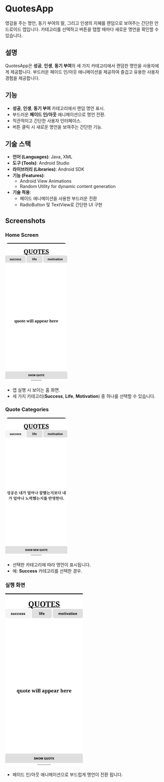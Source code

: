 # QuotesApp

영감을 주는 명언, 동기 부여의 말, 그리고 인생의 지혜를 랜덤으로 보여주는 간단한 안드로이드 앱입니다. 카테고리를 선택하고 버튼을 탭할 때마다 새로운 명언을 확인할 수 있습니다.

## 설명

QuotesApp은 **성공**, **인생**, **동기 부여**의 세 가지 카테고리에서 랜덤한 명언을 사용자에게 제공합니다. 부드러운 페이드 인/아웃 애니메이션을 제공하여 즐겁고 유용한 사용자 경험을 제공합니다. 

## 기능

- **성공**, **인생**, **동기 부여** 카테고리에서 랜덤 명언 표시.
- 부드러운 **페이드 인/아웃** 애니메이션으로 명언 전환.
- 직관적이고 간단한 사용자 인터페이스.
- 버튼 클릭 시 새로운 명언을 보여주는 간단한 기능.


## 기술 스택

- **언어 (Languages)**: Java, XML
- **도구 (Tools)**: Android Studio
- **라이브러리 (Libraries)**: Android SDK
- **기능 (Features)**:
  - Android View Animations
  - Random Utility for dynamic content generation
- **기술 적용**:
  - 페이드 애니메이션을 사용한 부드러운 전환
  - RadioButton 및 TextView로 간단한 UI 구현


## Screenshots

### Home Screen
<img src="screenshots/home.png" alt="Home Screen" width="200">

- 앱 실행 시 보이는 홈 화면.  
- 세 가지 카테고리(**Success**, **Life**, **Motivation**) 중 하나를 선택할 수 있습니다.

### Quote Categories
<img src="screenshots/showQuotes.png" alt="Home Screen" width="200">

- 선택한 카테고리에 따라 명언이 표시됩니다.  
- 예: **Success** 카테고리를 선택한 경우.


### 실행 화면

<img src="video/testvideo.gif" alt="App Demo" width="250">

- 페이드 인/아웃 애니메이션으로 부드럽게 명언이 전환 됩니다.
